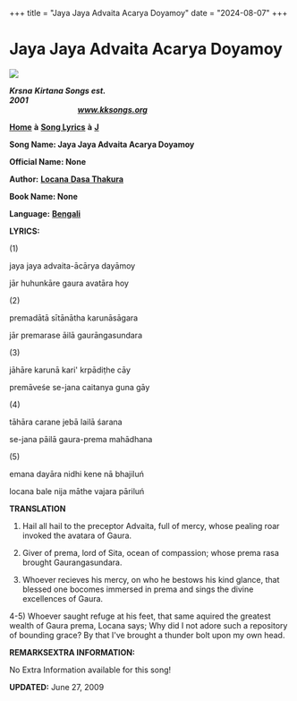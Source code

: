 +++
title = "Jaya Jaya Advaita Acarya Doyamoy"
date = "2024-08-07"
+++

# Jaya Jaya Advaita Acarya Doyamoy
[**![](http://kksongs.org/image_files/image002.jpg)**](http://kksongs.org/)

**_Krsna_** **_Kirtana Songs est. 2001_**                                                                                                                                                      **_www.kksongs.org_**

[**Home**](http://kksongs.org/) **à** [**Song Lyrics**](http://kksongs.org/lyrics.html) **à** [**J**](http://kksongs.org/songs/song_j.html)

**Song Name: Jaya Jaya Advaita Acarya Doyamoy**

**Official Name: None**

**Author:** [**Locana** **Dasa Thakura**](http://kksongs.org/authors/list/locanadasa.html)

**Book Name: None**

**Language:** [**Bengali**](http://kksongs.org/language/list/bengali.html)

**LYRICS:**

(1)

jaya jaya advaita-ācārya dayāmoy

jār huhunkāre gaura avatāra hoy

(2)

premadātā sītānātha karunāsāgara

jār premarase āilā gaurāngasundara

(3)

jāhāre karunā kari' krpādiṭhe cāy

premāveśe se-jana caitanya guna gāy

(4)

tāhāra carane jebā lailā śarana

se-jana pāilā gaura-prema mahādhana

(5)

emana dayāra nidhi kene nā bhajiluń

locana bale nija māthe vajara pāriluń

**TRANSLATION**

1) Hail all hail to the preceptor Advaita, full of mercy, whose pealing roar invoked the avatara of Gaura.

2) Giver of prema, lord of Sita, ocean of compassion; whose prema rasa brought Gaurangasundara.

3) Whoever recieves his mercy, on who he bestows his kind glance, that blessed one bocomes immersed in prema and sings the divine excellences of Gaura.

4-5) Whoever saught refuge at his feet, that same aquired the greatest wealth of Gaura prema, Locana says; Why did I not adore such a repository of bounding grace? By that I've brought a thunder bolt upon my own head.

**REMARKSEXTRA INFORMATION:**

No Extra Information available for this song!

**UPDATED:** June 27, 2009